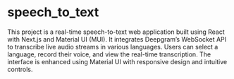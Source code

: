 # speech_to_text
This project is a real-time speech-to-text web application built using React with Next.js and Material UI (MUI). It integrates Deepgram’s WebSocket API to transcribe live audio streams in various languages. Users can select a language, record their voice, and view the real-time transcription. The interface is enhanced using Material UI with responsive design and intuitive controls.
